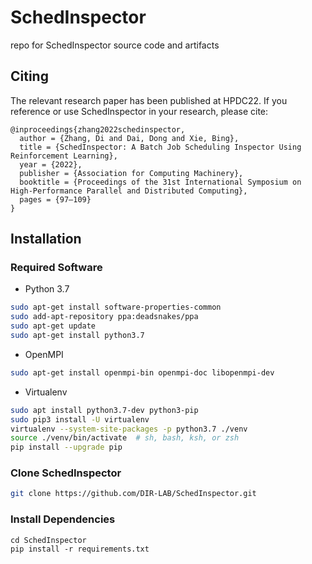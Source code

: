 # SchedInspector
repo for SchedInspector source code and artifacts


## Citing

The relevant research paper has been published at HPDC22. If you reference or use SchedInspector in your research, please cite:

```
@inproceedings{zhang2022schedinspector,
  author = {Zhang, Di and Dai, Dong and Xie, Bing},
  title = {SchedInspector: A Batch Job Scheduling Inspector Using Reinforcement Learning},
  year = {2022},
  publisher = {Association for Computing Machinery},
  booktitle = {Proceedings of the 31st International Symposium on High-Performance Parallel and Distributed Computing},
  pages = {97–109}
}
```
## Installation

### Required Software
* Python 3.7
```bash
sudo apt-get install software-properties-common
sudo add-apt-repository ppa:deadsnakes/ppa
sudo apt-get update
sudo apt-get install python3.7
```
* OpenMPI 
```bash
sudo apt-get install openmpi-bin openmpi-doc libopenmpi-dev
```

* Virtualenv
```bash
sudo apt install python3.7-dev python3-pip
sudo pip3 install -U virtualenv
virtualenv --system-site-packages -p python3.7 ./venv
source ./venv/bin/activate  # sh, bash, ksh, or zsh
pip install --upgrade pip
```

### Clone SchedInspector
```bash
git clone https://github.com/DIR-LAB/SchedInspector.git
```

### Install Dependencies
```shell script
cd SchedInspector
pip install -r requirements.txt
```


